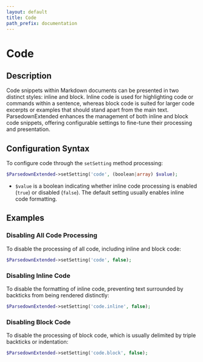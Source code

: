 ```yaml
---
layout: default
title: Code
path_prefix: documentation
---
```


# Code

## Description

Code snippets within Markdown documents can be presented in two distinct styles: inline and block. Inline code is used for highlighting code or commands within a sentence, whereas block code is suited for larger code excerpts or examples that should stand apart from the main text. ParsedownExtended enhances the management of both inline and block code snippets, offering configurable settings to fine-tune their processing and presentation.

## Configuration Syntax

To configure code through the `setSetting` method processing:

```php
$ParsedownExtended->setSetting('code', (boolean|array) $value);
```

- `$value` is a boolean indicating whether inline code processing is enabled (`true`) or disabled (`false`). The default setting usually enables inline code formatting.

## Examples

### Disabling All Code Processing

To disable the processing of all code, including inline and block code:

```php
$ParsedownExtended->setSetting('code', false);
```

### Disabling Inline Code

To disable the formatting of inline code, preventing text surrounded by backticks from being rendered distinctly:

```php
$ParsedownExtended->setSetting('code.inline', false);
```

### Disabling Block Code

To disable the processing of block code, which is usually delimited by triple backticks or indentation:

```php
$ParsedownExtended->setSetting('code.block', false);
```
